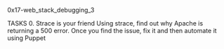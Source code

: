 0x17-web_stack_debugging_3

TASKS
0. Strace is your friend
Using strace, find out why Apache is returning a 500 error. Once you find the issue, fix it and then automate it using Puppet

